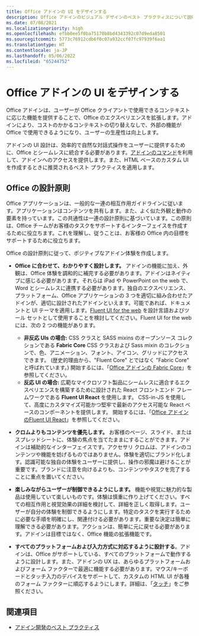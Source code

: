 ```yaml
---
title: Office アドインの UI をデザインする
description: Office アドインのビジュアル デザインのベスト プラクティスについて説明します。
ms.date: 07/08/2021
ms.localizationpriority: high
ms.openlocfilehash: efbb0ee5f0ba75170b8bd4343392c07d9eda8501
ms.sourcegitcommit: 5773c76912cdb6f0c07a932ccf07fc97939f6aa1
ms.translationtype: HT
ms.contentlocale: ja-JP
ms.lasthandoff: 05/06/2022
ms.locfileid: "65244752"
---
```

# <a name="design-the-ui-of-office-add-ins"></a>Office アドインの UI をデザインする

Office アドインは、ユーザーが Office クライアントで使用できるコンテキストに応じた機能を提供することで、Office のエクスペリエンスを拡張します。アドインにより、コストのかかるコンテキストの切り替えなしで、外部の機能が Office で使用できるようになり、ユーザーの生産性は向上します。

アドインの UI 設計は、効率的で自然な対話式操作をユーザーに提供するために、Office とシームレスに統合する必要があります。[アドインのコマンド](add-in-commands.md)を利用して、アドインへのアクセスを提供します。また、HTML ベースのカスタム UI を作成するときに推奨されるベスト プラクティスを適用します。

## <a name="office-design-principles"></a>Office の設計原則

Office アプリケーションは、一般的な一連の相互作用ガイドラインに従います。アプリケーションはコンテンツを共有します。また、よく似た外観と動作の要素を持っています。この共通性は一連の設計原則に基づいています。この原則は、Office チームがお客様のタスクをサポートするインターフェイスを作成するために役立ちます。これを理解し、従うことは、お客様の Office 内の目標をサポートするために役立ちます。

Office の設計原則に従って、ポジティブなアドイン体験を作成します。

- **Office に合わせて、わかりやすく設計します。** アドインの機能に加え、外観は、Office 体験を調和的に補完する必要があります。アドインはネイティブに感じる必要があります。それらは iPad や PowerPoint on the web で、Word とシームレスに連携する必要があります。独自のエクスペリエンス、プラットフォーム、Office アプリケーションの 3 つを適切に組み合わせたアドインが、適切に設計されたアドインといえます。可能であれば、ドキュメントと UI テーマを適用します。[Fluent UI for the web](https://developer.microsoft.com/fluentui#/get-started/web) を設計言語およびツール セットとして使用することを検討してください。Fluent UI for the web には、次の 2 つの機能があります。

  - **非反応 UIs の場合:** CSS クラスと SASS mixins のオープンソース コレクションである **Fabric Core** CSS クラスおよび Sass mixin のコレクションで、色、アニメーション、フォント、アイコン、グリッドにアクセスできます。 (歴史的理由から、"Fluent Core" とではなく "Fabric Core" と呼ばれています。) 開始するには、「[Office アドインの Fabric Core](fabric-core.md)」を参照してください。
  - **反応 UI の場合:** 広範なマイクロソフト製品にシームレスに適合するエクスペリエンスを構築するために設計された React フロントエンド フレームワークである **Fluent UI React** を使用します。 CSS-in-JS を使用して、高度にカスタマイズ可能かつ堅牢で最新のアクセス可能な React ベースのコンポーネントを提供します。 開始するには、「[Office アドインのFluent UI React](using-office-ui-fabric-react.md)」を参照してください。

- **クロムよりもコンテンツを優先します。** お客様のページ、スライド、またはスプレッドシートに、体験の焦点を当てたままにすることができます。アドインは補助的なインターフェイスです。アクセサリ クロムは、アドインのコンテンツや機能を妨げるものではありません。体験を適切にブランド化します。認識可能な独自の体験をユーザーに提供し、操作の邪魔は避けることが重要です。ブランドに注意を向けるよりも、コンテンツやタスクを完了することに重点を置いてください。

- **楽しみながらユーザーが制御できるようにします。** 機能や視覚に魅力的な製品は使用していて楽しいものです。体験は慎重に作り上げてください。すべての相互作用と視覚効果の詳細を検討して、詳細を正しく取得します。ユーザーが自分の体験を制御できるようにします。特定のタスクを実行するために必要な手順を明確にし、関連付ける必要があります。重要な決定は簡単に理解できる必要があります。アクションは、簡単に元に戻せる必要があります。アドインは目標ではなく、Office 機能の拡張機能です。

- **すべてのプラットフォームおよび入力方式に対応するように設計する**。アドインは、Office がサポートしている、すべてのプラットフォームで動作するように設計します。また、アドインの UX は、あらゆるプラットフォームおよびフォーム ファクターで最適に機能する必要があります。マウス/キーボードとタッチ入力のデバイスをサポートして、カスタムの HTML UI が各種のフォーム ファクターに順応するようにします。詳細は、「[タッチ](../concepts/add-in-development-best-practices.md#optimize-for-touch)」をご参照ください。

## <a name="see-also"></a>関連項目

- [アドイン開発のベスト プラクティス](../concepts/add-in-development-best-practices.md)
